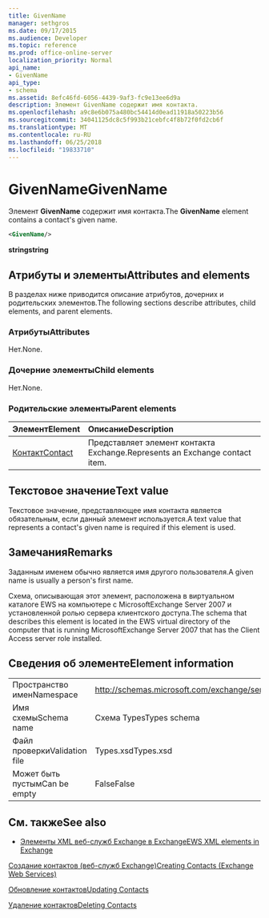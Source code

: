 ```yaml
---
title: GivenName
manager: sethgros
ms.date: 09/17/2015
ms.audience: Developer
ms.topic: reference
ms.prod: office-online-server
localization_priority: Normal
api_name:
- GivenName
api_type:
- schema
ms.assetid: 8efc46fd-6056-4439-9af3-fc9e13ee6d9a
description: Элемент GivenName содержит имя контакта.
ms.openlocfilehash: a9c8e6b075a480bc54414d0ead11918a50223b56
ms.sourcegitcommit: 34041125dc8c5f993b21cebfc4f8b72f0fd2cb6f
ms.translationtype: MT
ms.contentlocale: ru-RU
ms.lasthandoff: 06/25/2018
ms.locfileid: "19833710"
---
```

# <a name="givenname"></a><span data-ttu-id="2fd59-103">GivenName</span><span class="sxs-lookup"><span data-stu-id="2fd59-103">GivenName</span></span>

<span data-ttu-id="2fd59-104">Элемент **GivenName** содержит имя контакта.</span><span class="sxs-lookup"><span data-stu-id="2fd59-104">The **GivenName** element contains a contact's given name.</span></span> 
  
```xml
<GivenName/>
```

 <span data-ttu-id="2fd59-105">**string**</span><span class="sxs-lookup"><span data-stu-id="2fd59-105">**string**</span></span>
## <a name="attributes-and-elements"></a><span data-ttu-id="2fd59-106">Атрибуты и элементы</span><span class="sxs-lookup"><span data-stu-id="2fd59-106">Attributes and elements</span></span>

<span data-ttu-id="2fd59-107">В разделах ниже приводится описание атрибутов, дочерних и родительских элементов.</span><span class="sxs-lookup"><span data-stu-id="2fd59-107">The following sections describe attributes, child elements, and parent elements.</span></span>
  
### <a name="attributes"></a><span data-ttu-id="2fd59-108">Атрибуты</span><span class="sxs-lookup"><span data-stu-id="2fd59-108">Attributes</span></span>

<span data-ttu-id="2fd59-109">Нет.</span><span class="sxs-lookup"><span data-stu-id="2fd59-109">None.</span></span>
  
### <a name="child-elements"></a><span data-ttu-id="2fd59-110">Дочерние элементы</span><span class="sxs-lookup"><span data-stu-id="2fd59-110">Child elements</span></span>

<span data-ttu-id="2fd59-111">Нет.</span><span class="sxs-lookup"><span data-stu-id="2fd59-111">None.</span></span>
  
### <a name="parent-elements"></a><span data-ttu-id="2fd59-112">Родительские элементы</span><span class="sxs-lookup"><span data-stu-id="2fd59-112">Parent elements</span></span>

|<span data-ttu-id="2fd59-113">**Элемент**</span><span class="sxs-lookup"><span data-stu-id="2fd59-113">**Element**</span></span>|<span data-ttu-id="2fd59-114">**Описание**</span><span class="sxs-lookup"><span data-stu-id="2fd59-114">**Description**</span></span>|
|:-----|:-----|
|[<span data-ttu-id="2fd59-115">Контакт</span><span class="sxs-lookup"><span data-stu-id="2fd59-115">Contact</span></span>](contact.md) <br/> |<span data-ttu-id="2fd59-116">Представляет элемент контакта Exchange.</span><span class="sxs-lookup"><span data-stu-id="2fd59-116">Represents an Exchange contact item.</span></span>  <br/> |
   
## <a name="text-value"></a><span data-ttu-id="2fd59-117">Текстовое значение</span><span class="sxs-lookup"><span data-stu-id="2fd59-117">Text value</span></span>

<span data-ttu-id="2fd59-118">Текстовое значение, представляющее имя контакта является обязательным, если данный элемент используется.</span><span class="sxs-lookup"><span data-stu-id="2fd59-118">A text value that represents a contact's given name is required if this element is used.</span></span>
  
## <a name="remarks"></a><span data-ttu-id="2fd59-119">Замечания</span><span class="sxs-lookup"><span data-stu-id="2fd59-119">Remarks</span></span>

<span data-ttu-id="2fd59-120">Заданным именем обычно является имя другого пользователя.</span><span class="sxs-lookup"><span data-stu-id="2fd59-120">A given name is usually a person's first name.</span></span>
  
<span data-ttu-id="2fd59-121">Схема, описывающая этот элемент, расположена в виртуальном каталоге EWS на компьютере с MicrosoftExchange Server 2007 и установленной ролью сервера клиентского доступа.</span><span class="sxs-lookup"><span data-stu-id="2fd59-121">The schema that describes this element is located in the EWS virtual directory of the computer that is running MicrosoftExchange Server 2007 that has the Client Access server role installed.</span></span>
  
## <a name="element-information"></a><span data-ttu-id="2fd59-122">Сведения об элементе</span><span class="sxs-lookup"><span data-stu-id="2fd59-122">Element information</span></span>

|||
|:-----|:-----|
|<span data-ttu-id="2fd59-123">Пространство имен</span><span class="sxs-lookup"><span data-stu-id="2fd59-123">Namespace</span></span>  <br/> |http://schemas.microsoft.com/exchange/services/2006/types  <br/> |
|<span data-ttu-id="2fd59-124">Имя схемы</span><span class="sxs-lookup"><span data-stu-id="2fd59-124">Schema name</span></span>  <br/> |<span data-ttu-id="2fd59-125">Схема Types</span><span class="sxs-lookup"><span data-stu-id="2fd59-125">Types schema</span></span>  <br/> |
|<span data-ttu-id="2fd59-126">Файл проверки</span><span class="sxs-lookup"><span data-stu-id="2fd59-126">Validation file</span></span>  <br/> |<span data-ttu-id="2fd59-127">Types.xsd</span><span class="sxs-lookup"><span data-stu-id="2fd59-127">Types.xsd</span></span>  <br/> |
|<span data-ttu-id="2fd59-128">Может быть пустым</span><span class="sxs-lookup"><span data-stu-id="2fd59-128">Can be empty</span></span>  <br/> |<span data-ttu-id="2fd59-129">False</span><span class="sxs-lookup"><span data-stu-id="2fd59-129">False</span></span>  <br/> |
   
## <a name="see-also"></a><span data-ttu-id="2fd59-130">См. также</span><span class="sxs-lookup"><span data-stu-id="2fd59-130">See also</span></span>



- [<span data-ttu-id="2fd59-131">Элементы XML веб-служб Exchange в Exchange</span><span class="sxs-lookup"><span data-stu-id="2fd59-131">EWS XML elements in Exchange</span></span>](ews-xml-elements-in-exchange.md)


[<span data-ttu-id="2fd59-132">Создание контактов (веб-служб Exchange)</span><span class="sxs-lookup"><span data-stu-id="2fd59-132">Creating Contacts (Exchange Web Services)</span></span>](http://msdn.microsoft.com/library/4845917e-70d1-481c-bbd7-011ec6571789%28Office.15%29.aspx)
  
[<span data-ttu-id="2fd59-133">Обновление контактов</span><span class="sxs-lookup"><span data-stu-id="2fd59-133">Updating Contacts</span></span>](http://msdn.microsoft.com/library/9a865953-b94a-4229-b632-2dee433314be%28Office.15%29.aspx)
  
[<span data-ttu-id="2fd59-134">Удаление контактов</span><span class="sxs-lookup"><span data-stu-id="2fd59-134">Deleting Contacts</span></span>](http://msdn.microsoft.com/library/fcc3dc84-cd3e-455e-a1a7-ae6921c9b588%28Office.15%29.aspx)

